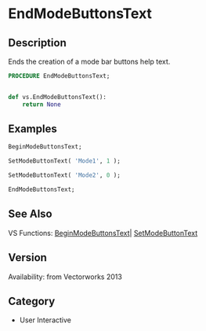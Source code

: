 # EndModeButtonsText

## Description
Ends the creation of a mode bar buttons help text.

```pascal
PROCEDURE EndModeButtonsText;
```

```python

def vs.EndModeButtonsText():
    return None
```

## Examples
```pascal
BeginModeButtonsText;

SetModeButtonText( 'Mode1', 1 );

SetModeButtonText( 'Mode2', 0 );

EndModeButtonsText;
```

## See Also
VS Functions:
[BeginModeButtonsText](BeginModeButtonsText.md)| [SetModeButtonText](SetModeButtonText.md)

## Version
Availability: from Vectorworks 2013
## Category
* User Interactive

